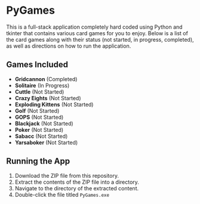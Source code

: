 # PyGames
This is a full-stack application completely hard coded using Python and tkinter that contains various card games for you to enjoy. Below is a list of the card games along with their status (not started, in progress, completed), as well as directions on how to run the application.
## Games Included
- **Gridcannon** (Completed)
- **Solitaire** (In Progress)
- **Cuttle** (Not Started)
- **Crazy Eights** (Not Started)
- **Exploding Kittens** (Not Started)
- **Golf** (Not Started)
- **GOPS** (Not Started)
- **Blackjack** (Not Started)
- **Poker** (Not Started)
- **Sabacc** (Not Started)
- **Yarsaboker** (Not Started)
## Running the App
1. Download the ZIP file from this repository.
2. Extract the contents of the ZIP file into a directory.
3. Navigate to the directory of the extracted content.
4. Double-click the file titled `PyGames.exe`
